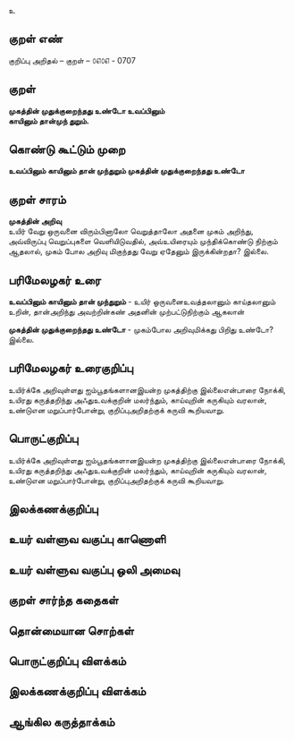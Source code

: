 உ

## குறள் எண் 

குறிப்பு அறிதல் – குறள் – ௦௭௦௭ - 0707  

## குறள் 

**முகத்தின் முதுக்குறைந்தது உண்டோ உவப்பினும்  
காயினும் தான்முந் துறும்.**  

## கொண்டு கூட்டும் முறை

**உவப்பினும் காயினும் தான் முந்துறும் முகத்தின் முதுக்குறைந்தது உண்டோ**

## குறள் சாரம் 

**முகத்தின் அறிவு**  
உயிர் வேறு ஒருவனை விரும்பினாலோ வெறுத்தாலோ அதனை முகம் அறிந்து, அவ்விருப்பு வெறுப்புகளை வெளியிடுவதில், அவ்உயிரையும் முந்திக்கொண்டு நிற்கும் ஆதலால், முகம் போல அறிவு மிகுந்தது வேறு ஏதேனும் இருக்கின்றதா? இல்லை.  

## பரிமேலழகர் உரை

**உவப்பினும் காயினும் தான் முந்துறும்** - உயிர் ஒருவனைஉவத்தலானும் காய்தலானும் உறின், தான்அறிந்து அவற்றின்கண் அதனின் முற்பட்டுநிற்கும் ஆகலான்  

**முகத்தின் முதுக்குறைந்தது உண்டோ** - முகம்போல அறிவுமிக்கது பிறிது உண்டோ? இல்லை.  

## பரிமேலழகர் உரைகுறிப்பு   

உயிர்க்கே அறிவுள்ளது ஐம்பூதங்களானஇயன்ற முகத்திற்கு இல்லைஎன்பாரை நோக்கி, உயிரது கருத்தறிந்து அஃதுஉவக்குறின் மலர்ந்தும், காய்வுறின் கருகியும் வரலான், உண்டுஎன மறுப்பார்போன்று, குறிப்புஅறிதற்குக் கருவி கூறியவாறு.   

## பொருட்குறிப்பு 

உயிர்க்கே அறிவுள்ளது ஐம்பூதங்களானஇயன்ற முகத்திற்கு இல்லைஎன்பாரை நோக்கி, உயிரது கருத்தறிந்து அஃதுஉவக்குறின் மலர்ந்தும், காய்வுறின் கருகியும் வரலான், உண்டுஎன மறுப்பார்போன்று, குறிப்புஅறிதற்குக் கருவி கூறியவாறு.    

## இலக்கணக்குறிப்பு  


## உயர் வள்ளுவ வகுப்பு காணொளி


## உயர் வள்ளுவ வகுப்பு ஒலி அமைவு 

 
## குறள் சார்ந்த கதைகள் 


## தொன்மையான சொற்கள்


## பொருட்குறிப்பு விளக்கம்


## இலக்கணக்குறிப்பு விளக்கம்


## ஆங்கில கருத்தாக்கம் 


